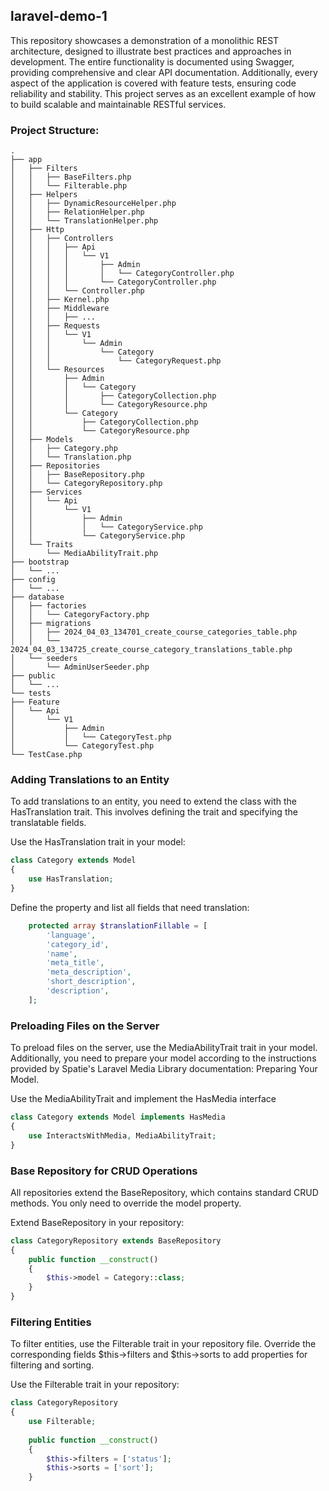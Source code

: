 ## laravel-demo-1

This repository showcases a demonstration of a monolithic REST architecture, designed to illustrate best practices and approaches in development. The entire functionality is documented using Swagger, providing comprehensive and clear API documentation. Additionally, every aspect of the application is covered with feature tests, ensuring code reliability and stability. This project serves as an excellent example of how to build scalable and maintainable RESTful services.

### Project Structure:
```
.
├── app
│   ├── Filters
│   │   ├── BaseFilters.php
│   │   └── Filterable.php
│   ├── Helpers
│   │   ├── DynamicResourceHelper.php
│   │   ├── RelationHelper.php
│   │   └── TranslationHelper.php
│   ├── Http
│   │   ├── Controllers
│   │   │   ├── Api
│   │   │   │   └── V1
│   │   │   │       ├── Admin
│   │   │   │       │   └── CategoryController.php
│   │   │   │       └── CategoryController.php
│   │   │   └── Controller.php
│   │   ├── Kernel.php
│   │   ├── Middleware
│   │   │   ├── ...
│   │   ├── Requests
│   │   │   └── V1
│   │   │       └── Admin
│   │   │           └── Category
│   │   │               └── CategoryRequest.php
│   │   └── Resources
│   │       ├── Admin
│   │       │   └── Category
│   │       │       ├── CategoryCollection.php
│   │       │       └── CategoryResource.php
│   │       └── Category
│   │           ├── CategoryCollection.php
│   │           └── CategoryResource.php
│   ├── Models
│   │   ├── Category.php
│   │   └── Translation.php
│   ├── Repositories
│   │   ├── BaseRepository.php
│   │   └── CategoryRepository.php
│   ├── Services
│   │   └── Api
│   │       └── V1
│   │           ├── Admin
│   │           │   └── CategoryService.php
│   │           └── CategoryService.php
│   └── Traits
│       └── MediaAbilityTrait.php
├── bootstrap
│   └── ...
├── config
│   └── ...
├── database
│   ├── factories
│   │   └── CategoryFactory.php
│   ├── migrations
│   │   ├── 2024_04_03_134701_create_course_categories_table.php
│   │   └── 2024_04_03_134725_create_course_category_translations_table.php
│   └── seeders
│       └── AdminUserSeeder.php
├── public
│   └── ...
└── tests
├── Feature
│   └── Api
│       └── V1
│           ├── Admin
│           │   └── CategoryTest.php
│           └── CategoryTest.php
└── TestCase.php
```

### Adding Translations to an Entity
To add translations to an entity, you need to extend the class with the HasTranslation trait. This involves defining the trait and specifying the translatable fields.

Use the HasTranslation trait in your model:

```php
class Category extends Model
{
    use HasTranslation;
}
```
Define the property and list all fields that need translation:
```php
    protected array $translationFillable = [
        'language',
        'category_id',
        'name',
        'meta_title',
        'meta_description',
        'short_description',
        'description',
    ];
```

### Preloading Files on the Server
To preload files on the server, use the MediaAbilityTrait trait in your model. Additionally, you need to prepare your model according to the instructions provided by Spatie's Laravel Media Library documentation: Preparing Your Model.

Use the MediaAbilityTrait and implement the HasMedia interface

```php
class Category extends Model implements HasMedia
{
    use InteractsWithMedia, MediaAbilityTrait;
}
```

### Base Repository for CRUD Operations
All repositories extend the BaseRepository, which contains standard CRUD methods. You only need to override the model property.

Extend BaseRepository in your repository:
```php
class CategoryRepository extends BaseRepository
{
    public function __construct()
    {
        $this->model = Category::class;
    }
}
```

### Filtering Entities
To filter entities, use the Filterable trait in your repository file. Override the corresponding fields $this->filters and $this->sorts to add properties for filtering and sorting.

Use the Filterable trait in your repository:
```php
class CategoryRepository
{
    use Filterable;
    
    public function __construct()
    {
        $this->filters = ['status'];
        $this->sorts = ['sort'];
    }

```




